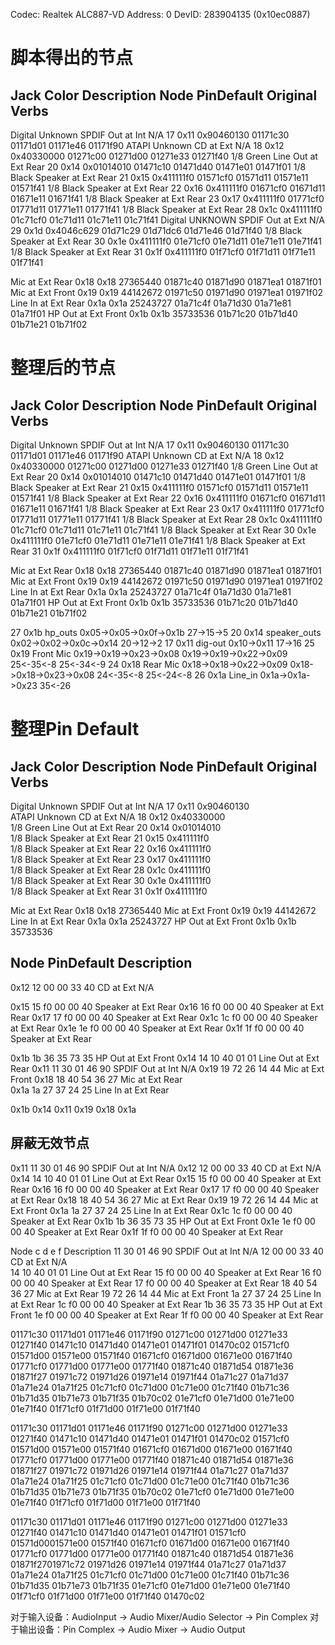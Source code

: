 
Codec: Realtek ALC887-VD   Address: 0   DevID: 283904135 (0x10ec0887)

# 脚本得出的节点
   Jack   Color  Description                  Node     PinDefault             Original Verbs
--------------------------------------------------------------------------------------------------------
Digital Unknown  SPDIF Out at Int N/A        17 0x11   0x90460130   01171c30 01171d01 01171e46 01171f90
  ATAPI Unknown  CD at Ext N/A               18 0x12   0x40330000   01271c00 01271d00 01271e33 01271f40
    1/8   Green  Line Out at Ext Rear        20 0x14   0x01014010   01471c10 01471d40 01471e01 01471f01
    1/8   Black  Speaker at Ext Rear         21 0x15   0x411111f0   01571cf0 01571d11 01571e11 01571f41
    1/8   Black  Speaker at Ext Rear         22 0x16   0x411111f0   01671cf0 01671d11 01671e11 01671f41
    1/8   Black  Speaker at Ext Rear         23 0x17   0x411111f0   01771cf0 01771d11 01771e11 01771f41
    1/8   Black  Speaker at Ext Rear         28 0x1c   0x411111f0   01c71cf0 01c71d11 01c71e11 01c71f41
Digital UNKNOWN  SPDIF Out at Ext N/A        29 0x1d   0x4046c629   01d71c29 01d71dc6 01d71e46 01d71f40
    1/8   Black  Speaker at Ext Rear         30 0x1e   0x411111f0   01e71cf0 01e71d11 01e71e11 01e71f41
    1/8   Black  Speaker at Ext Rear         31 0x1f   0x411111f0   01f71cf0 01f71d11 01f71e11 01f71f41


Mic at Ext Rear         0x18 0x18                        27365440 01871c40 01871d90     01871ea1 01871f01
Mic at Ext Front        0x19 0x19                        44142672 01971c50 01971d90     01971ea1 01971f02
Line In at Ext Rear     0x1a 0x1a                        25243727 01a71c4f 01a71d30     01a71e81 01a71f01
 HP Out at Ext Front    0x1b 0x1b                        35733536 01b71c20 01b71d40     01b71e21 01b71f02


# 整理后的节点

   Jack   Color  Description                  Node     PinDefault             Original Verbs
--------------------------------------------------------------------------------------------------------
Digital Unknown  SPDIF Out at Int N/A        17 0x11   0x90460130   01171c30 01171d01 01171e46 01171f90
  ATAPI Unknown  CD at Ext N/A               18 0x12   0x40330000   01271c00 01271d00 01271e33 01271f40
    1/8   Green  Line Out at Ext Rear        20 0x14   0x01014010   01471c10 01471d40 01471e01 01471f01
    1/8   Black  Speaker at Ext Rear         21 0x15   0x411111f0   01571cf0 01571d11 01571e11 01571f41
    1/8   Black  Speaker at Ext Rear         22 0x16   0x411111f0   01671cf0 01671d11 01671e11 01671f41
    1/8   Black  Speaker at Ext Rear         23 0x17   0x411111f0   01771cf0 01771d11 01771e11 01771f41
    1/8   Black  Speaker at Ext Rear         28 0x1c   0x411111f0   01c71cf0 01c71d11 01c71e11 01c71f41
    1/8   Black  Speaker at Ext Rear         30 0x1e   0x411111f0   01e71cf0 01e71d11 01e71e11 01e71f41
    1/8   Black  Speaker at Ext Rear         31 0x1f   0x411111f0   01f71cf0 01f71d11 01f71e11 01f71f41


Mic at Ext Rear         0x18 0x18                        27365440 01871c40 01871d90     01871ea1 01871f01
Mic at Ext Front        0x19 0x19                        44142672 01971c50 01971d90     01971ea1 01971f02
Line In at Ext Rear     0x1a 0x1a                        25243727 01a71c4f 01a71d30     01a71e81 01a71f01
 HP Out at Ext Front    0x1b 0x1b                        35733536 01b71c20 01b71d40     01b71e21 01b71f02


27 0x1b hp_outs        0x05->0x05->0x0f->0x1b                            27->15->5
20 0x14 speaker_outs   0x02->0x02->0x0c->0x14                            20->12->2
17 0x11 dig-out        0x10->0x11                                        17->16
25 0x19 Front Mic      0x19->0x19->0x23->0x08 0x19->0x19->0x22->0x09     25<-35<-8 25<-34<-9
24 0x18 Rear Mic       0x18->0x18->0x22->0x09 0x18->0x18->0x23->0x08     24<-35<-8 25<-24<-8
26 0x1a Line_in        0x1a->0x1a->0x23                                  35<-26



# 整理Pin Default
   Jack   Color  Description                  Node     PinDefault             Original Verbs
--------------------------------------------------------------------------------------------------------
Digital Unknown  SPDIF Out at Int N/A        17 0x11   0x90460130   
  ATAPI Unknown  CD at Ext N/A               18 0x12   0x40330000   
    1/8   Green  Line Out at Ext Rear        20 0x14   0x01014010   
    1/8   Black  Speaker at Ext Rear         21 0x15   0x411111f0   
    1/8   Black  Speaker at Ext Rear         22 0x16   0x411111f0   
    1/8   Black  Speaker at Ext Rear         23 0x17   0x411111f0   
    1/8   Black  Speaker at Ext Rear         28 0x1c   0x411111f0   
    1/8   Black  Speaker at Ext Rear         30 0x1e   0x411111f0   
    1/8   Black  Speaker at Ext Rear         31 0x1f   0x411111f0   


Mic at Ext Rear         0x18 0x18                        27365440 
Mic at Ext Front        0x19 0x19                        44142672 
Line In at Ext Rear     0x1a 0x1a                        25243727 
 HP Out at Ext Front    0x1b 0x1b                        35733536 


Node     PinDefault             Description
--------------------------------------------------------------------------------------------------------

0x12   12 00 00 33 40               CD at Ext N/A       

0x15   15 f0 00 00 40               Speaker at Ext Rear 
0x16   16 f0 00 00 40               Speaker at Ext Rear 
0x17   17 f0 00 00 40               Speaker at Ext Rear 
0x1c   1c f0 00 00 40               Speaker at Ext Rear 
0x1e   1e f0 00 00 40               Speaker at Ext Rear 
0x1f   1f f0 00 00 40               Speaker at Ext Rear 
   
   


0x1b   1b 36 35 73 35               HP Out at Ext Front
0x14   14 10 40 01 01               Line Out at Ext Rear
0x11   11 30 01 46 90               SPDIF Out at Int N/A
0x19   19 72 26 14 44               Mic at Ext Front 
0x18   18 40 54 36 27               Mic at Ext Rear  
0x1a   1a 27 37 24 25               Line In at Ext Rear


0x1b
0x14
0x11
0x19
0x18
0x1a

屏蔽无效节点
-------------------------------------------------------------
0x11   11 30 01 46 90               SPDIF Out at Int N/A
0x12   12 00 00 33 40               CD at Ext N/A       
0x14   14 10 40 01 01               Line Out at Ext Rear
0x15   15 f0 00 00 40               Speaker at Ext Rear 
0x16   16 f0 00 00 40               Speaker at Ext Rear 
0x17   17 f0 00 00 40               Speaker at Ext Rear
0x18   18 40 54 36 27               Mic at Ext Rear
0x19   19 72 26 14 44               Mic at Ext Front
0x1a   1a 27 37 24 25               Line In at Ext Rear 
0x1c   1c f0 00 00 40               Speaker at Ext Rear
0x1b   1b 36 35 73 35               HP Out at Ext Front 
0x1e   1e f0 00 00 40               Speaker at Ext Rear 
0x1f   1f f0 00 00 40               Speaker at Ext Rear 

Node    c  d  e  f                Description
11      30 01 46 90               SPDIF Out at Int N/A
12      00 00 33 40               CD at Ext N/A       
14      10 40 01 01               Line Out at Ext Rear
15      f0 00 00 40               Speaker at Ext Rear 
16      f0 00 00 40               Speaker at Ext Rear 
17      f0 00 00 40               Speaker at Ext Rear
18      40 54 36 27               Mic at Ext Rear
19      72 26 14 44               Mic at Ext Front
1a      27 37 24 25               Line In at Ext Rear 
1c      f0 00 00 40               Speaker at Ext Rear
1b      36 35 73 35               HP Out at Ext Front 
1e      f0 00 00 40               Speaker at Ext Rear 
1f      f0 00 00 40               Speaker at Ext Rear 

01171c30 01171d01 01171e46 01171f90
01271c00 01271d00 01271e33 01271f40
01471c10 01471d40 01471e01 01471f01 01470c02
01571cf0 01571d00 01571e00 01571f40
01671cf0 01671d00 01671e00 01671f40
01771cf0 01771d00 01771e00 01771f40
01871c40 01871d54 01871e36 01871f27
01971c72 01971d26 01971e14 01971f44
01a71c27 01a71d37 01a71e24 01a71f25
01c71cf0 01c71d00 01c71e00 01c71f40
01b71c36 01b71d35 01b71e73 01b71f35 01b70c02
01e71cf0 01e71d00 01e71e00 01e71f40
01f71cf0 01f71d00 01f71e00 01f71f40

   

01171c30 01171d01 01171e46 01171f90 01271c00 01271d00 01271e33 01271f40 01471c10 01471d40 01471e01 01471f01 01470c02 01571cf0 01571d00 01571e00 01571f40 01671cf0 01671d00 01671e00 01671f40 01771cf0 01771d00 01771e00 01771f40 01871c40 01871d54 01871e36 01871f27 01971c72 01971d26 01971e14 01971f44 01a71c27 01a71d37 01a71e24 01a71f25 01c71cf0 01c71d00 01c71e00 01c71f40 01b71c36 01b71d35 01b71e73 01b71f35 01b70c02 01e71cf0 01e71d00 01e71e00 01e71f40 01f71cf0 01f71d00 01f71e00 01f71f40


01171c30 01171d01 01171e46 01171f90 01271c00 01271d00 01271e33 01271f40 01471c10 01471d40 01471e01 01471f01 01571cf0 01571d0001571e00 01571f40 01671cf0 01671d00 01671e00 01671f40 01771cf0 01771d00 01771e00 01771f40 01871c40 01871d54 01871e36 01871f2701971c72 01971d26 01971e14 01971f44 01a71c27 01a71d37 01a71e24 01a71f25 01c71cf0 01c71d00 01c71e00 01c71f40 01b71c36 01b71d35 01b71e73 01b71f35 01e71cf0 01e71d00 01e71e00 01e71f40 01f71cf0 01f71d00 01f71e00 01f71f40 01470c02  


对于输入设备：AudioInput -> Audio Mixer/Audio Selector -> Pin Complex
对于输出设备：Pin Complex -> Audio Mixer -> Audio Output


 
  









